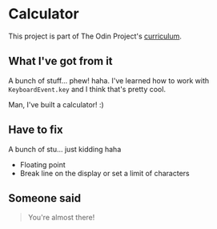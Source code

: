 # Calculator

This project is part of The Odin Project's <a href="https://www.theodinproject.com/courses/foundations/lessons/calculator" target="_blank">curriculum</a>.

## What I've got from it

A bunch of stuff... phew! haha.
I've learned how to work with `KeyboardEvent.key` and I think that's pretty cool.

Man, I've built a calculator! :)

## Have to fix

A bunch of stu... just kidding haha
- Floating point
- Break line on the display or set a limit of characters

## Someone said
> You're almost there!
